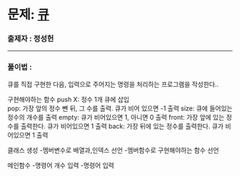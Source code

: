 # 문제: [큐][link]

[link]: https://www.acmicpc.net/problem/10845

### 출제자 : 정성헌

---
### 풀이법 : 

큐를 직접 구현한 다음, 입력으로 주어지는 명령을 처리하는 프로그램을 작성한다..


구현해야하는 함수
push X: 정수 1개 큐에 삽입  
pop: 가장 앞의 정수 뺀 뒤, 그 수를 출력. 
     큐가 비어 있으면 -1 출력
size: 큐에 들어있는 정수의 개수를 출력
empty: 큐가 비어있으면 1, 아니면 0 출력
front: 가장 앞에 있는 정수를 출력한다. 
       큐가 비어있으면 1 출력
back: 가장 뒤에 있는 정수를 출력한다. 
      큐가 비어있으면 1 출력


클래스 생성 
-멤버변수로 배열과,인덱스 선언
-멤버함수로 구현해야하는 함수 선언

메인함수
-명령어 개수 입력
-명령어 입력
